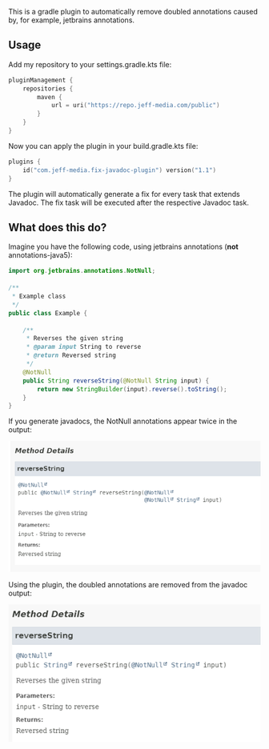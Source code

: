This is a gradle plugin to automatically remove doubled annotations caused by, for example, jetbrains annotations.

## Usage
Add my repository to your settings.gradle.kts file:
```kotlin
pluginManagement {
    repositories {
        maven {
            url = uri("https://repo.jeff-media.com/public")
        }
    }
}
```
Now you can apply the plugin in your build.gradle.kts file:
```kotlin
plugins {
    id("com.jeff-media.fix-javadoc-plugin") version("1.1")
}
```

The plugin will automatically generate a fix<taskName> for every task that extends Javadoc. The fix<taskName> task will be executed after the respective Javadoc task.

## What does this do?

Imagine you have the following code, using jetbrains annotations (**not** annotations-java5):

```java
import org.jetbrains.annotations.NotNull;

/**
 * Example class
 */
public class Example {

    /**
     * Reverses the given string
     * @param input String to reverse
     * @return Reversed string
     */
    @NotNull
    public String reverseString(@NotNull String input) {
        return new StringBuilder(input).reverse().toString();
    }
}
```

If you generate javadocs, the NotNull annotations appear twice in the output:

![img.png](img/broken.png)

Using the plugin, the doubled annotations are removed from the javadoc output:

![img.png](img/fixed.png)